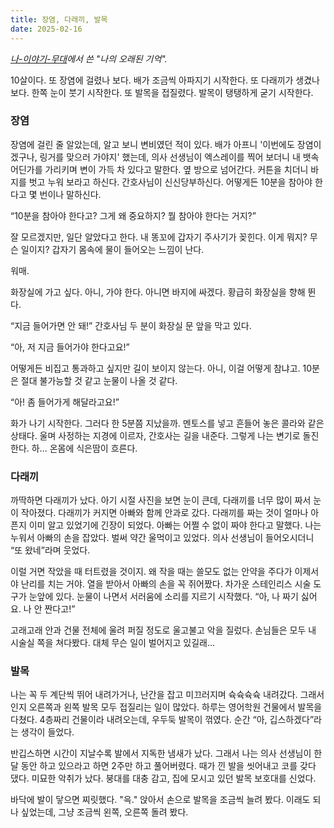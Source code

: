 ```yaml
---
title: 장염, 다래끼, 발목
date: 2025-02-16
---
```


*[나-이야기-무대](https://jagunbae.com/naimu/)에서 쓴 "나의 오래된 기억".*

10살이다. 또 장염에 걸렸나 보다. 배가 조금씩 아파지기 시작한다. 또 다래끼가 생겼나 보다. 한쪽 눈이 붓기 시작한다. 또 발목을 접질렸다. 발목이 탱탱하게 굳기 시작한다.

### 장염

장염에 걸린 줄 알았는데, 알고 보니 변비였던 적이 있다. 배가 아프니 '이번에도 장염이겠구나, 링거를 맞으러 가야지' 했는데, 의사 선생님이 엑스레이를 찍어 보더니 내 뱃속 어딘가를 가리키며 변이 가득 차 있다고 말한다. 옆 방으로 넘어간다. 커튼을 치더니 바지를 벗고 누워 보라고 하신다. 간호사님이 신신당부하신다. 어떻게든 10분을 참아야 한다고 몇 번이나 말하신다.

“10분을 참아야 한다고? 그게 왜 중요하지? 뭘 참아야 한다는 거지?”

잘 모르겠지만, 일단 알았다고 한다. 내 똥꼬에 갑자기 주사기가 꽂힌다. 이게 뭐지? 무슨 일이지? 갑자기 몸속에 물이 들어오는 느낌이 난다.

워매.

화장실에 가고 싶다. 아니, 가야 한다. 아니면 바지에 싸겠다. 황급히 화장실을 향해 뛴다.

“지금 들어가면 안 돼!” 간호사님 두 분이 화장실 문 앞을 막고 있다.

“아, 저 지금 들어가야 한다고요!”

어떻게든 비집고 통과하고 싶지만 길이 보이지 않는다. 아니, 이걸 어떻게 참냐고. 10분은 절대 불가능할 것 같고 눈물이 나올 것 같다.

“아! 좀 들어가게 해달라고요!”

화가 나기 시작한다. 그러다 한 5분쯤 지났을까. 멘토스를 넣고 흔들어 놓은 콜라와 같은 상태다. 울며 사정하는 지경에 이르자, 간호사는 길을 내준다. 그렇게 나는 변기로 돌진한다. 하... 온몸에 식은땀이 흐른다.

### 다래끼

까딱하면 다래끼가 났다. 아기 시절 사진을 보면 눈이 큰데, 다래끼를 너무 많이 짜서 눈이 작아졌다. 다래끼가 커지면 아빠와 함께 안과로 갔다. 다래끼를 짜는 것이 얼마나 아픈지 이미 알고 있었기에 긴장이 되었다. 아빠는 어쩔 수 없이 짜야 한다고 말했다. 나는 누워서 아빠의 손을 잡았다. 벌써 약간 울먹이고 있었다. 의사 선생님이 들어오시더니 “또 왔네”라며 웃었다.

이럴 거면 작았을 때 터트렸을 것이지. 왜 작을 때는 쓸모도 없는 안약을 주다가 이제서야 난리를 치는 거야. 열을 받아서 아빠의 손을 꼭 쥐어짰다. 차가운 스테인리스 시술 도구가 눈앞에 있다. 눈물이 나면서 서러움에 소리를 지르기 시작했다.
“아, 나 짜기 싫어요. 나 안 짠다고!”

고래고래 안과 건물 전체에 울려 퍼질 정도로 울고불고 악을 질렀다. 손님들은 모두 내 시술실 쪽을 쳐다봤다. 대체 무슨 일이 벌어지고 있길래…

### 발목

나는 꼭 두 계단씩 뛰어 내려가거나, 난간을 잡고 미끄러지며 슉슉슉슉 내려갔다. 그래서인지 오른쪽과 왼쪽 발목 모두 접질리는 일이 많았다. 하루는 영어학원 건물에서 발목을 다쳤다. 4층짜리 건물이라 내려오는데, 우두둑 발목이 꺾였다. 순간 “아, 깁스하겠다”라는 생각이 들었다.

반깁스하면 시간이 지날수록 발에서 지독한 냄새가 났다. 그래서 나는 의사 선생님이 한 달 동안 하고 있으라고 하면 2주만 하고 풀어버렸다. 때가 낀 발을 씻어내고 코를 갖다 댔다. 미묘한 악취가 났다. 붕대를 대충 감고, 집에 모시고 있던 발목 보호대를 신었다.

바닥에 발이 닿으면 찌릿했다. "윽." 앉아서 손으로 발목을 조금씩 늘려 봤다. 이래도 되나 싶었는데, 그냥 조금씩 왼쪽, 오른쪽 돌려 봤다.